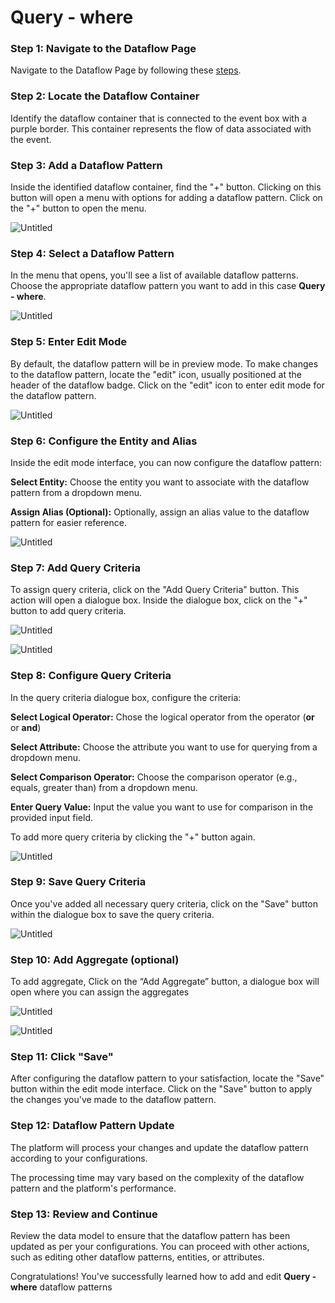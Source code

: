 # Query - where

### Step 1: Navigate to the Dataflow Page

Navigate to the Dataflow Page by following these [steps](../../Naviage%20to%20Dataflow%20Page%2039d9ed3529a94178bf063c9f7ef0bc96.md).

### **Step 2: Locate the Dataflow Container**

Identify the dataflow container that is connected to the event box with a purple border. This container represents the flow of data associated with the event.

### **Step 3: Add a Dataflow Pattern**

Inside the identified dataflow container, find the "+" button. Clicking on this button will open a menu with options for adding a dataflow pattern. Click on the "+" button to open the menu.

![Untitled](Query%20-%20where%206f433005f8ad4b50a18ee36cd2edc4e4/Untitled.png)

### **Step 4: Select a Dataflow Pattern**

In the menu that opens, you'll see a list of available dataflow patterns. Choose the appropriate dataflow pattern you want to add in this case **Query - where**.

![Untitled](Query%20-%20where%206f433005f8ad4b50a18ee36cd2edc4e4/Untitled%201.png)

### **Step 5: Enter Edit Mode**

By default, the dataflow pattern will be in preview mode. To make changes to the dataflow pattern, locate the "edit" icon, usually positioned at the header of the dataflow badge. Click on the "edit" icon to enter edit mode for the dataflow pattern.

![Untitled](Query%20-%20where%206f433005f8ad4b50a18ee36cd2edc4e4/Untitled%202.png)

### **Step 6: Configure the Entity and Alias**

Inside the edit mode interface, you can now configure the dataflow pattern:

**Select Entity:** Choose the entity you want to associate with the dataflow pattern from a dropdown menu.

**Assign Alias (Optional):** Optionally, assign an alias value to the dataflow pattern for easier reference.

![Untitled](Query%20-%20where%206f433005f8ad4b50a18ee36cd2edc4e4/Untitled%203.png)

### **Step 7: Add Query Criteria**

To assign query criteria, click on the "Add Query Criteria" button. This action will open a dialogue box. Inside the dialogue box, click on the "+" button to add query criteria.

![Untitled](Query%20-%20where%206f433005f8ad4b50a18ee36cd2edc4e4/Untitled%204.png)

![Untitled](Query%20-%20where%206f433005f8ad4b50a18ee36cd2edc4e4/Untitled%205.png)

### **Step 8: Configure Query Criteria**

In the query criteria dialogue box, configure the criteria:

**Select Logical Operator:** Chose the logical operator from the operator (**or** or **and**)

**Select Attribute:** Choose the attribute you want to use for querying from a dropdown menu.

**Select Comparison Operator:** Choose the comparison operator (e.g., equals, greater than) from a dropdown menu.

**Enter Query Value:** Input the value you want to use for comparison in the provided input field.

To add more query criteria by clicking the "+" button again.

![Untitled](Query%20-%20where%206f433005f8ad4b50a18ee36cd2edc4e4/Untitled%206.png)

### **Step 9: Save Query Criteria**

Once you've added all necessary query criteria, click on the "Save" button within the dialogue box to save the query criteria.

![Untitled](Query%20-%20where%206f433005f8ad4b50a18ee36cd2edc4e4/Untitled%207.png)

### **********Step 10: Add Aggregate (optional)**********

To add aggregate, Click on the “Add Aggregate” button, a dialogue box will open where you can assign the aggregates 

![Untitled](Query%20-%20where%206f433005f8ad4b50a18ee36cd2edc4e4/Untitled%208.png)

![Untitled](Query%20-%20where%206f433005f8ad4b50a18ee36cd2edc4e4/Untitled%209.png)

### **Step 11: Click "Save"**

After configuring the dataflow pattern to your satisfaction, locate the "Save" button within the edit mode interface. Click on the "Save" button to apply the changes you've made to the dataflow pattern.

### **Step 12: Dataflow Pattern Update**

The platform will process your changes and update the dataflow pattern according to your configurations.

The processing time may vary based on the complexity of the dataflow pattern and the platform's performance.

### **Step 13: Review and Continue**

Review the data model to ensure that the dataflow pattern has been updated as per your configurations. You can proceed with other actions, such as editing other dataflow patterns, entities, or attributes.

Congratulations! You've successfully learned how to add and edit **Query - where** dataflow patterns
